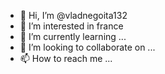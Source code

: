 - 👋 Hi, I’m @vladnegoita132
- 👀 I’m interested in france
- 🌱 I’m currently learning ...
- 💞️ I’m looking to collaborate on ...
- 📫 How to reach me ...

<!---
vladnegoita132/vladnegoita132 is a ✨ special ✨ repository because its `README.md` (this file) appears on your GitHub profile.
You can click the Preview link to take a look at your changes.
--->
